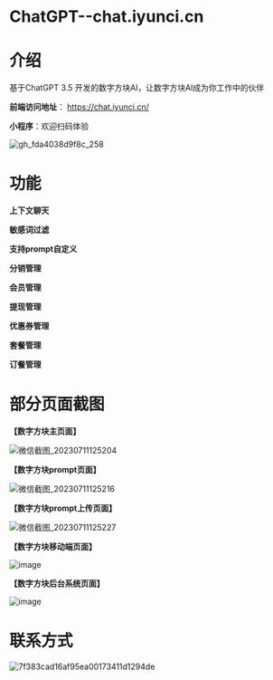 # ChatGPT--chat.iyunci.cn
# **介绍**

基于ChatGPT 3.5 开发的数字方块AI，让数字方块AI成为你工作中的伙伴



**前端访问地址**：
https://chat.iyunci.cn/

**小程序**：欢迎扫码体验

![gh_fda4038d9f8c_258](https://github.com/jiangwenhuang/ChatGPT/assets/36922629/56acc673-0da2-4b6e-bea7-844de9344038)

# **功能**

**上下文聊天**

**敏感词过滤**

**支持prompt自定义**

**分销管理**

**会员管理**

**提现管理**

**优惠券管理**

**套餐管理**

**订餐管理**

 


# **部分页面截图**

**【数字方块主页面】**

![微信截图_20230711125204](https://github.com/jiangwenhuang/ChatGPT/assets/36922629/e018ec89-2702-4ff7-aeb4-de5df5b38265)

**【数字方块prompt页面】**

![微信截图_20230711125216](https://github.com/jiangwenhuang/ChatGPT/assets/36922629/71dd606c-d40c-4d9d-95f3-6c97432820f8)

**【数字方块prompt上传页面】**

![微信截图_20230711125227](https://github.com/jiangwenhuang/ChatGPT/assets/36922629/feb432f8-d625-4184-8128-884e483aa3de)

**【数字方块移动端页面】**

![image](https://github.com/jiangwenhuang/ChatGPT/assets/36922629/02209201-799b-47db-8370-26f353a0d93f)

**【数字方块后台系统页面】**

![image](https://github.com/jiangwenhuang/ChatGPT/assets/36922629/bad17295-cda4-40e7-b379-787be7fb2f48)


# **联系方式**
![7f383cad16af95ea00173411d1294de](https://github.com/IYUNCI/ChatGPT--chat.iyunci.cn/assets/36922629/1a5a60cb-03b5-43b2-89f0-d4b7d803e145)
